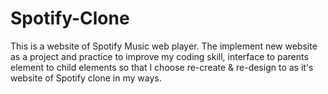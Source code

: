 # Spotify-Clone
This is a website of Spotify Music web player. The implement new website as a  project and practice to improve my coding skill, interface to parents element to child elements so that I choose re-create &amp; re-design to as it's website of Spotify clone in my ways.
